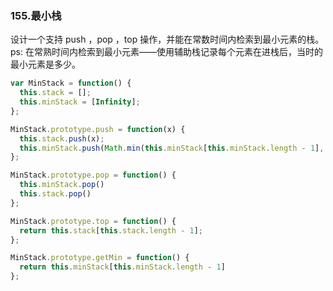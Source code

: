 ### 155.最小栈
设计一个支持 push ，pop ，top 操作，并能在常数时间内检索到最小元素的栈。
ps: 在常熟时间内检索到最小元素——使用辅助栈记录每个元素在进栈后，当时的最小元素是多少。

```js
var MinStack = function() {
  this.stack = [];
  this.minStack = [Infinity];
};

MinStack.prototype.push = function(x) {
  this.stack.push(x);
  this.minStack.push(Math.min(this.minStack[this.minStack.length - 1], x))
};

MinStack.prototype.pop = function() {
  this.minStack.pop()
  this.stack.pop()
};

MinStack.prototype.top = function() {
  return this.stack[this.stack.length - 1];
};

MinStack.prototype.getMin = function() {
  return this.minStack[this.minStack.length - 1]
};
```